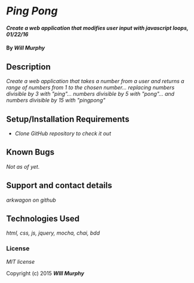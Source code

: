 # _Ping Pong_

#### _Create a web application that modifies user input with javascript loops, 01/22/16_

#### By _**Will Murphy**_

## Description

_Create a web application that takes a number from a user and returns a range of numbers from 1 to the chosen number... replacing numbers divisible by 3 with "ping"... numbers divisible by 5 with "pong"... and numbers divisible by 15 with "pingpong"_

## Setup/Installation Requirements

* _Clone GitHub repository to check it out_

## Known Bugs

_Not as of yet._

## Support and contact details

_arkwagon on github_

## Technologies Used

_html, css, js, jquery, mocha, chai, bdd_

### License

*MIT license*

Copyright (c) 2015 **_WIll Murphy_**
